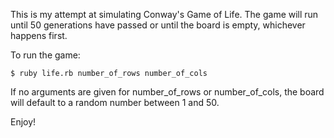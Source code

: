This is my attempt at simulating Conway's Game of Life. The game will run until 50 generations have passed or until the board is empty, whichever happens first.

To run the game:

    $ ruby life.rb number_of_rows number_of_cols

If no arguments are given for number_of_rows or number_of_cols, the board will default to a random number between 1 and 50.

Enjoy!
